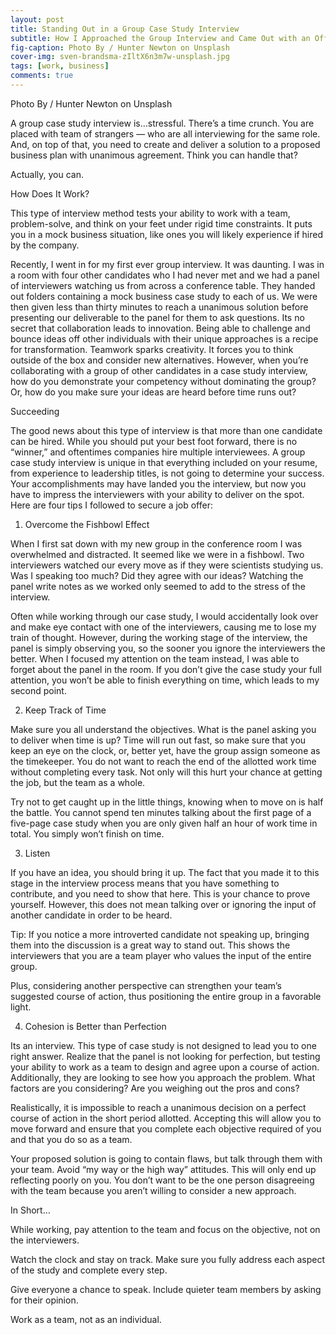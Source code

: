 ```yaml
---
layout: post
title: Standing Out in a Group Case Study Interview 
subtitle: How I Approached the Group Interview and Came Out with an Offer
fig-caption: Photo By / Hunter Newton on Unsplash
cover-img: sven-brandsma-zIltX6n3m7w-unsplash.jpg
tags: [work, business]
comments: true
---
```

Photo By / Hunter Newton on Unsplash

A group case study interview is…stressful. There’s a time crunch. You are placed with team of strangers — who are all interviewing for the same role. And, on top of that, you need to create and deliver a solution to a proposed business plan with unanimous agreement. Think you can handle that?

Actually, you can.

How Does It Work?

This type of interview method tests your ability to work with a team, problem-solve, and think on your feet under rigid time constraints. It puts you in a mock business situation, like ones you will likely experience if hired by the company.

Recently, I went in for my first ever group interview. It was daunting. I was in a room with four other candidates who I had never met and we had a panel of interviewers watching us from across a conference table. They handed out folders containing a mock business case study to each of us. We were then given less than thirty minutes to reach a unanimous solution before presenting our deliverable to the panel for them to ask questions.
Its no secret that collaboration leads to innovation. Being able to challenge and bounce ideas off other individuals with their unique approaches is a recipe for transformation. Teamwork sparks creativity. It forces you to think outside of the box and consider new alternatives. However, when you’re collaborating with a group of other candidates in a case study interview, how do you demonstrate your competency without dominating the group? Or, how do you make sure your ideas are heard before time runs out?

Succeeding

The good news about this type of interview is that more than one candidate can be hired. While you should put your best foot forward, there is no “winner,” and oftentimes companies hire multiple interviewees. A group case study interview is unique in that everything included on your resume, from experience to leadership titles, is not going to determine your success. Your accomplishments may have landed you the interview, but now you have to impress the interviewers with your ability to deliver on the spot. Here are four tips I followed to secure a job offer:

1. Overcome the Fishbowl Effect

When I first sat down with my new group in the conference room I was overwhelmed and distracted. It seemed like we were in a fishbowl. Two interviewers watched our every move as if they were scientists studying us. Was I speaking too much? Did they agree with our ideas? Watching the panel write notes as we worked only seemed to add to the stress of the interview.

Often while working through our case study, I would accidentally look over and make eye contact with one of the interviewers, causing me to lose my train of thought. However, during the working stage of the interview, the panel is simply observing you, so the sooner you ignore the interviewers the better. When I focused my attention on the team instead, I was able to forget about the panel in the room. If you don’t give the case study your full attention, you won’t be able to finish everything on time, which leads to my second point.

2. Keep Track of Time

Make sure you all understand the objectives. What is the panel asking you to deliver when time is up? Time will run out fast, so make sure that you keep an eye on the clock, or, better yet, have the group assign someone as the timekeeper. You do not want to reach the end of the allotted work time without completing every task. Not only will this hurt your chance at getting the job, but the team as a whole.

Try not to get caught up in the little things, knowing when to move on is half the battle. You cannot spend ten minutes talking about the first page of a five-page case study when you are only given half an hour of work time in total. You simply won’t finish on time.

3. Listen

If you have an idea, you should bring it up. The fact that you made it to this stage in the interview process means that you have something to contribute, and you need to show that here. This is your chance to prove yourself. However, this does not mean talking over or ignoring the input of another candidate in order to be heard.

Tip: If you notice a more introverted candidate not speaking up, bringing them into the discussion is a great way to stand out. This shows the interviewers that you are a team player who values the input of the entire group.

Plus, considering another perspective can strengthen your team’s suggested course of action, thus positioning the entire group in a favorable light.

4. Cohesion is Better than Perfection

Its an interview. This type of case study is not designed to lead you to one right answer. Realize that the panel is not looking for perfection, but testing your ability to work as a team to design and agree upon a course of action. Additionally, they are looking to see how you approach the problem. What factors are you considering? Are you weighing out the pros and cons?

Realistically, it is impossible to reach a unanimous decision on a perfect course of action in the short period allotted. Accepting this will allow you to move forward and ensure that you complete each objective required of you and that you do so as a team.

Your proposed solution is going to contain flaws, but talk through them with your team. Avoid “my way or the high way” attitudes. This will only end up reflecting poorly on you. You don’t want to be the one person disagreeing with the team because you aren’t willing to consider a new approach.

In Short…

While working, pay attention to the team and focus on the objective, not on the interviewers.

Watch the clock and stay on track. Make sure you fully address each aspect of the study and complete every step.

Give everyone a chance to speak. Include quieter team members by asking for their opinion.

Work as a team, not as an individual.
